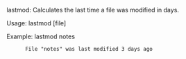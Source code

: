 lastmod: Calculates the last time a file was modified in days.

Usage:  lastmod [file] 

Example:  lastmod notes

		  File "notes" was last modified 3 days ago
